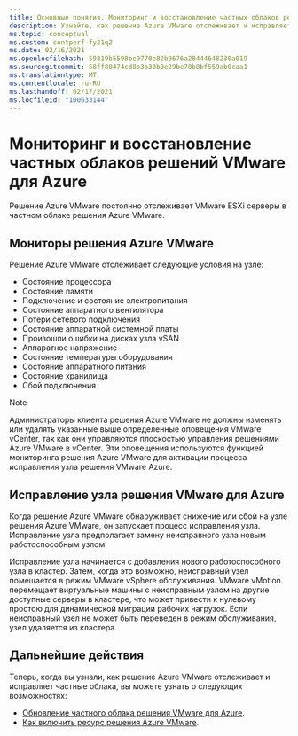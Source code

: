 ```yaml
---
title: Основные понятия. Мониторинг и восстановление частных облаков решения VMware для Azure
description: Узнайте, как решение Azure VMware отслеживает и исправляет VMware ESXi серверы в частном облаке решения Azure VMware.
ms.topic: conceptual
ms.custom: contperf-fy21q2
ms.date: 02/16/2021
ms.openlocfilehash: 59319b5598be9770e82b9676a28444648230a019
ms.sourcegitcommit: 58ff80474cd8b3b30b0e29be78b8bf559ab0caa1
ms.translationtype: MT
ms.contentlocale: ru-RU
ms.lasthandoff: 02/17/2021
ms.locfileid: "100633144"
---
```

# <a name="monitor-and-repair-azure-vmware-solution-private-clouds"></a>Мониторинг и восстановление частных облаков решений VMware для Azure

Решение Azure VMware постоянно отслеживает VMware ESXi серверы в частном облаке решения Azure VMware. 

## <a name="what-azure-vmware-solution-monitors"></a>Мониторы решения Azure VMware

Решение Azure VMware отслеживает следующие условия на узле:  

- Состояние процессора 
- Состояние памяти 
- Подключение и состояние электропитания 
- Состояние аппаратного вентилятора 
- Потери сетевого подключения 
- Состояние аппаратной системной платы 
- Произошли ошибки на дисках узла vSAN 
- Аппаратное напряжение 
- Состояние температуры оборудования 
- Состояние аппаратного питания 
- Состояние хранилища 
- Сбой подключения 

> [!NOTE]
> Администраторы клиента решения Azure VMware не должны изменять или удалять указанные выше определенные оповещения VMware vCenter, так как они управляются плоскостью управления решениями Azure VMware в vCenter. Эти оповещения используются функцией мониторинга решения Azure VMware для активации процесса исправления узла решения VMware Azure.

## <a name="azure-vmware-solution-host-remediation"></a>Исправление узла решения VMware для Azure  

Когда решение Azure VMware обнаруживает снижение или сбой на узле решения Azure VMware, он запускает процесс исправления узла. Исправление узла предполагает замену неисправного узла новым работоспособным узлом.  

Исправление узла начинается с добавления нового работоспособного узла в кластер. Затем, когда это возможно, неисправный узел помещается в режим VMware vSphere обслуживания. VMware vMotion перемещает виртуальные машины с неисправным узлом на другие доступные серверы в кластере, что может привести к нулевому простою для динамической миграции рабочих нагрузок. Если неисправный узел не может быть переведен в режим обслуживания, узел удаляется из кластера.

## <a name="next-steps"></a>Дальнейшие действия

Теперь, когда вы узнали, как решение Azure VMware отслеживает и исправляет частные облака, вы можете узнать о следующих возможностях:

- [Обновление частного облака решения VMware для Azure](concepts-upgrades.md).
- [Как включить ресурс решения Azure VMware](enable-azure-vmware-solution.md).
